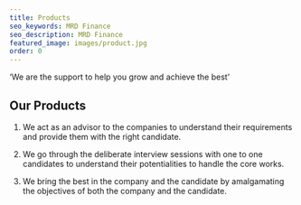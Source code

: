 ```yaml
---
title: Products
seo_keywords: MRD Finance
seo_description: MRD Finance
featured_image: images/product.jpg
order: 0
---
```


‘We are the support to help you grow and achieve the best’
 
## Our Products

1. We act as an advisor to the companies to understand their requirements and provide them with the right candidate.

2. We go through the deliberate interview sessions with one to one candidates to understand their potentialities to handle the core works.

3. We bring the best in the company and the candidate by amalgamating the objectives of both the company and the candidate.
